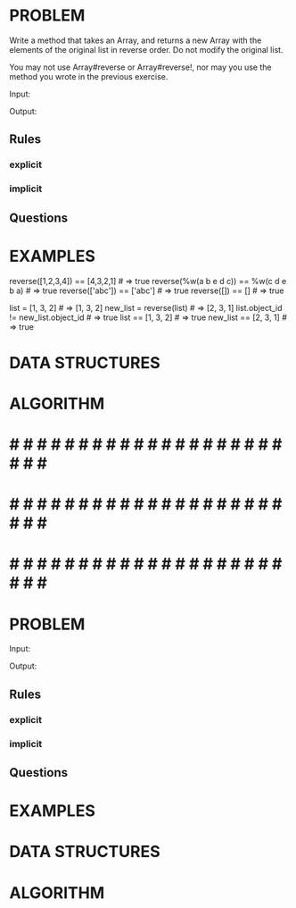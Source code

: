 # PROBLEM
Write a method that takes an Array, and returns a new Array with the elements of the original list in reverse order. Do not modify the original list.

You may not use Array#reverse or Array#reverse!, nor may you use the method you wrote in the previous exercise.

  Input: 

  Output:

  ## Rules
  ### explicit
  
  ### implicit


  ## Questions


# EXAMPLES
reverse([1,2,3,4]) == [4,3,2,1]          # => true
reverse(%w(a b e d c)) == %w(c d e b a)  # => true
reverse(['abc']) == ['abc']              # => true
reverse([]) == []                        # => true

list = [1, 3, 2]                      # => [1, 3, 2]
new_list = reverse(list)              # => [2, 3, 1]
list.object_id != new_list.object_id  # => true
list == [1, 3, 2]                     # => true
new_list == [2, 3, 1]                 # => true

# DATA STRUCTURES


# ALGORITHM


# # # # # # # # # # # # # # # # # # # # # # # # #
# # # # # # # # # # # # # # # # # # # # # # # # #
# # # # # # # # # # # # # # # # # # # # # # # # #

# PROBLEM


  Input: 

  Output:

  ## Rules
  ### explicit
  
  ### implicit


  ## Questions


# EXAMPLES


# DATA STRUCTURES


# ALGORITHM
